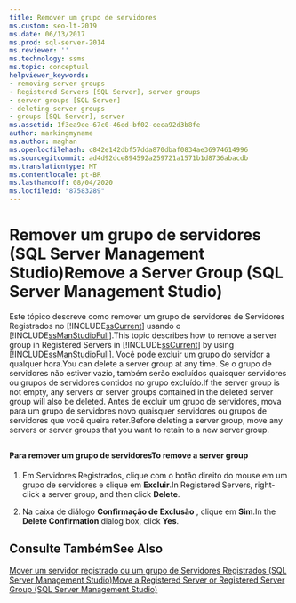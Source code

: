 ```yaml
---
title: Remover um grupo de servidores
ms.custom: seo-lt-2019
ms.date: 06/13/2017
ms.prod: sql-server-2014
ms.reviewer: ''
ms.technology: ssms
ms.topic: conceptual
helpviewer_keywords:
- removing server groups
- Registered Servers [SQL Server], server groups
- server groups [SQL Server]
- deleting server groups
- groups [SQL Server], server
ms.assetid: 1f3ea9ee-67c0-46ed-bf02-ceca92d3b8fe
author: markingmyname
ms.author: maghan
ms.openlocfilehash: c842e142dbf57dda870dbaf0834ae36974614996
ms.sourcegitcommit: ad4d92dce894592a259721a1571b1d8736abacdb
ms.translationtype: MT
ms.contentlocale: pt-BR
ms.lasthandoff: 08/04/2020
ms.locfileid: "87583289"
---
```

# <a name="remove-a-server-group-sql-server-management-studio"></a><span data-ttu-id="8fea6-102">Remover um grupo de servidores (SQL Server Management Studio)</span><span class="sxs-lookup"><span data-stu-id="8fea6-102">Remove a Server Group (SQL Server Management Studio)</span></span>
  <span data-ttu-id="8fea6-103">Este tópico descreve como remover um grupo de servidores de Servidores Registrados no [!INCLUDE[ssCurrent](../../includes/sscurrent-md.md)] usando o [!INCLUDE[ssManStudioFull](../../includes/ssmanstudiofull-md.md)].</span><span class="sxs-lookup"><span data-stu-id="8fea6-103">This topic describes how to remove a server group in Registered Servers in [!INCLUDE[ssCurrent](../../includes/sscurrent-md.md)] by using [!INCLUDE[ssManStudioFull](../../includes/ssmanstudiofull-md.md)].</span></span> <span data-ttu-id="8fea6-104">Você pode excluir um grupo do servidor a qualquer hora.</span><span class="sxs-lookup"><span data-stu-id="8fea6-104">You can delete a server group at any time.</span></span> <span data-ttu-id="8fea6-105">Se o grupo de servidores não estiver vazio, também serão excluídos quaisquer servidores ou grupos de servidores contidos no grupo excluído.</span><span class="sxs-lookup"><span data-stu-id="8fea6-105">If the server group is not empty, any servers or server groups contained in the deleted server group will also be deleted.</span></span> <span data-ttu-id="8fea6-106">Antes de excluir um grupo de servidores, mova para um grupo de servidores novo quaisquer servidores ou grupos de servidores que você queira reter.</span><span class="sxs-lookup"><span data-stu-id="8fea6-106">Before deleting a server group, move any servers or server groups that you want to retain to a new server group.</span></span>  
  
##  <a name="SSMSProcedure"></a>  
  
#### <a name="to-remove-a-server-group"></a><span data-ttu-id="8fea6-107">Para remover um grupo de servidores</span><span class="sxs-lookup"><span data-stu-id="8fea6-107">To remove a server group</span></span>  
  
1.  <span data-ttu-id="8fea6-108">Em Servidores Registrados, clique com o botão direito do mouse em um grupo de servidores e clique em **Excluir**.</span><span class="sxs-lookup"><span data-stu-id="8fea6-108">In Registered Servers, right-click a server group, and then click **Delete**.</span></span>  
  
2.  <span data-ttu-id="8fea6-109">Na caixa de diálogo **Confirmação de Exclusão** , clique em **Sim**.</span><span class="sxs-lookup"><span data-stu-id="8fea6-109">In the **Delete Confirmation** dialog box, click **Yes**.</span></span>  
  
## <a name="see-also"></a><span data-ttu-id="8fea6-110">Consulte Também</span><span class="sxs-lookup"><span data-stu-id="8fea6-110">See Also</span></span>  
 [<span data-ttu-id="8fea6-111">Mover um servidor registrado ou um grupo de Servidores Registrados &#40;SQL Server Management Studio&#41;</span><span class="sxs-lookup"><span data-stu-id="8fea6-111">Move a Registered Server or Registered Server Group &#40;SQL Server Management Studio&#41;</span></span>](move-a-registered-server-or-registered-server-group.md)  
  
  
